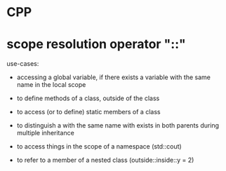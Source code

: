 # CPP 

# scope resolution operator "::"

use-cases:

- accessing a global variable, if there exists 
  a variable with the same name in the local scope

- to define methods of a class, outside of the class 

- to access (or to define) static members of a class

- to distinguish a with the same name with exists in 
  both parents during multiple inheritance

- to access things in the scope of a namespace (std::cout)

- to refer to a member of a nested class (outside::inside::y = 2)
